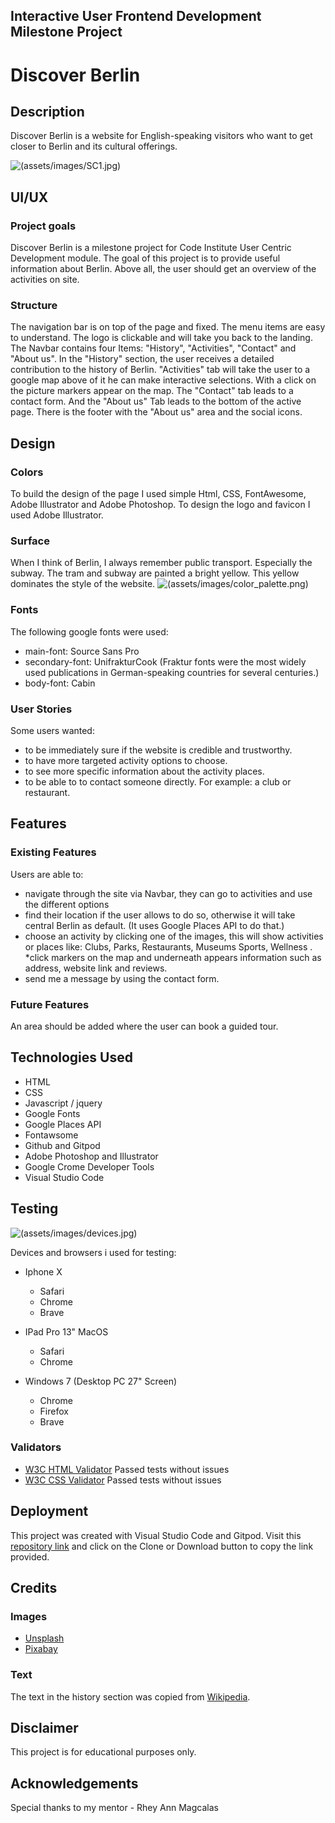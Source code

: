 ## Interactive User Frontend Development Milestone Project

# Discover Berlin

## Description

Discover Berlin is a website for English-speaking visitors who want to get closer to Berlin and its cultural offerings.

![(assets/images/SC1.jpg)](assets/images/SC1.jpg)

## UI/UX
### Project goals
Discover Berlin  is a milestone project for Code Institute User Centric Development module. The goal of this project is to provide useful information about Berlin. 
Above all, the user should get an overview of the activities on site.

### Structure
The navigation bar is on top of the page and fixed. The menu items are easy to understand. The logo is clickable and will take you back to the landing. The Navbar contains four Items: "History", "Activities", "Contact" and "About us". In the "History" section, the user receives a detailed contribution to the history of Berlin. "Activities" tab will take the user to a google map above of it he can make interactive selections. With a click on the picture markers appear on the map. The "Contact" tab leads to a contact form. And the "About us" Tab leads to the bottom of the active page. There is the footer with the "About us" area and the social icons.

## Design
### Colors
To build the design of the page I used simple Html, CSS, FontAwesome, Adobe Illustrator and Adobe Photoshop.
To design the logo and favicon I used Adobe Illustrator.


### Surface
When I think of Berlin, I always remember public transport. Especially the subway. The tram and subway are painted a bright yellow. This yellow dominates the style of the website.
![(assets/images/color_palette.png)](assets/images/color_palette.png)

### Fonts
The following google fonts were used:
* main-font: Source Sans Pro
* secondary-font: UnifrakturCook (Fraktur fonts were the most widely used publications in German-speaking countries for several centuries.)
* body-font: Cabin

### User Stories
Some users wanted:

* to be immediately sure if the website is credible and trustworthy.
* to have more targeted activity options to choose.
* to see more specific information about the activity places.
* to be able to to contact someone directly. For example: a club or restaurant.

## Features
### Existing Features
Users are able to:
* navigate through the site via Navbar, they can go to activities and use the different options
* find their location if the user allows to do so, otherwise it will take central Berlin as default. (It uses Google Places API to do that.)
* choose an activity by clicking one of the images, this will show activities or places like: Clubs, Parks, Restaurants, Museums Sports, Wellness .
*click markers on the map and underneath appears information such as address, website link and reviews.
* send me a message by using the contact form.

### Future Features
An area should be added where the user can book a guided tour.

## Technologies Used

* HTML
* CSS
* Javascript / jquery
* Google Fonts
* Google Places API
* Fontawsome
* Github and Gitpod
* Adobe Photoshop and Illustrator
* Google Crome Developer Tools
* Visual Studio Code

## Testing
![(assets/images/devices.jpg)](assets/images/devices.jpg)

Devices and browsers i used for testing:
* Iphone X 
    - Safari
    - Chrome
    - Brave 
* IPad Pro 13" MacOS
    - Safari
    - Chrome

* Windows 7 (Desktop PC 27" Screen)
    - Chrome
    - Firefox
    - Brave

### Validators

* [W3C HTML Validator](https://validator.w3.org/#validate_by_input) Passed tests without issues
* [W3C CSS Validator](https://jigsaw.w3.org/css-validator/#validate_by_input)
Passed tests without issues

## Deployment
This project was created with Visual Studio Code and Gitpod. 
Visit this [repository link](https://github.com/lemon-squeezy/discover_berlin) and click on the Clone or Download button to copy the link provided.

## Credits
### Images
* [Unsplash](https://unsplash.com/s/photos/berlin)
* [Pixabay](https://pixabay.com/de/images/search/berlin/)
### Text
The text in the history section was copied from [Wikipedia](https://de.wikipedia.org/wiki/Berlin).

## Disclaimer
This project is for educational purposes only.

## Acknowledgements
Special thanks to my mentor - Rhey Ann Magcalas